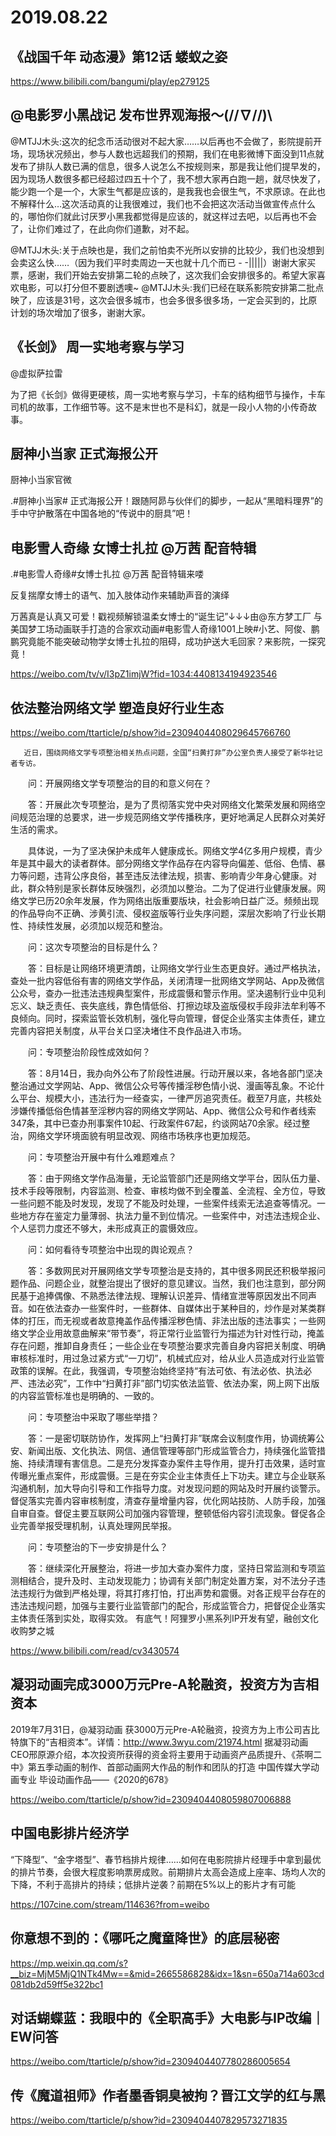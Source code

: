 # 2019.08.22

##  《战国千年 动态漫》第12话 蝼蚁之姿

https://www.bilibili.com/bangumi/play/ep279125

## @电影罗小黑战记 发布世界观海报～\(//∇//)\

@MTJJ木头:这次的纪念币活动很对不起大家……以后再也不会做了，影院提前开场，现场状况频出，参与人数也远超我们的预期，我们在电影微博下面没到11点就发布了排队人数已满的信息，很多人说怎么不按规则来，那是我让他们提早发的，因为现场人数很多都已经超过四五十个了，我不想大家再白跑一趟，就尽快发了，能少跑一个是一个，大家生气都是应该的，是我我也会很生气，不求原谅。在此也不解释什么…这次活动真的让我很难过，我们也不会把这次活动当做宣传点什么的，哪怕你们就此讨厌罗小黑我都觉得是应该的，就这样过去吧，以后再也不会了，让你们难过了，在此向你们道歉，对不起。

@MTJJ木头:关于点映也是，我们之前怕卖不光所以安排的比较少，我们也没想到会卖这么快……（因为我们平时卖周边一天也就十几个而已 - -|||||）谢谢大家买票，感谢，我们开始去安排第二轮的点映了，这次我们会安排很多的。希望大家喜欢电影，可以打分但不要剧透噢~  @MTJJ木头:我们已经在联系影院安排第二批点映了，应该是31号，这次会很多城市，也会多很多很多场，一定会买到的，比原计划的场次增加了很多，谢谢大家。
## 《长剑》 周一实地考察与学习

@虚拟萨拉雷 

为了把《长剑》做得更硬核，周一实地考察与学习，卡车的结构细节与操作，卡车司机的故事，工作细节等。这不是末世也不是科幻，就是一段小人物的小传奇故事。
## 厨神小当家 正式海报公开

厨神小当家官微                                                        

.#厨神小当家# 正式海报公开！跟随阿昴与伙伴们的脚步，一起从“黑暗料理界”的手中守护散落在中国各地的“传说中的厨具”吧！
## 电影雪人奇缘 女博士扎拉 @万茜 配音特辑

.#电影雪人奇缘#女博士扎拉 @万茜 配音特辑来喽

反复揣摩女博士的语气、加入肢体动作来辅助声音的演绎

万茜真是认真又可爱！戳视频解锁温柔女博士的“诞生记”↓↓↓由@东方梦工厂 与美国梦工场动画联手打造的合家欢动画#电影雪人奇缘1001上映#小艺、阿俊、鹏鹏究竟能不能突破动物学女博士扎拉的阻碍，成功护送大毛回家？来影院，一探究竟！

https://weibo.com/tv/v/I3pZ1imjW?fid=1034:4408134194923546
## 依法整治网络文学 塑造良好行业生态

https://weibo.com/ttarticle/p/show?id=2309404408029645766760

       近日，围绕网络文学专项整治相关热点问题，全国“扫黄打非”办公室负责人接受了新华社记者专访。

　　问：开展网络文学专项整治的目的和意义何在？

　　答：开展此次专项整治，是为了贯彻落实党中央对网络文化繁荣发展和网络空间规范治理的总要求，进一步规范网络文学传播秩序，更好地满足人民群众对美好生活的需求。

　　具体说，一为了坚决保护未成年人健康成长。网络文学4亿多用户规模，青少年是其中最大的读者群体。部分网络文学作品存在内容导向偏差、低俗、色情、暴力等问题，违背公序良俗，甚至违反法律法规，损害、影响青少年身心健康。对此，群众特别是家长群体反映强烈，必须加以整治。二为了促进行业健康发展。网络文学已历20余年发展，作为网络出版重要版块，社会影响日益广泛。频频出现的作品导向不正确、涉黄引流、侵权盗版等行业失序问题，深层次影响了行业长期性、持续性发展，必须加以规范和整治。

　　问：这次专项整治的目标是什么？

　　答：目标是让网络环境更清朗，让网络文学行业生态更良好。通过严格执法，查处一批内容低俗有害的网络文学作品，关闭清理一批网络文学网站、App及微信公众号，查办一批违法违规典型案件，形成震慑和警示作用。坚决遏制行业中见利忘义、缺乏责任、丧失底线，靠色情低俗、打擦边球及盗版侵权手段非法牟利等不良倾向。同时，探索监管长效机制，强化导向管理，督促企业落实主体责任，建立完善内容把关制度，从平台关口坚决堵住不良作品进入市场。

　　问：专项整治阶段性成效如何？

　　答：8月14日，我办向外公布了阶段性进展。行动开展以来，各地各部门坚决整治通过文学网站、App、微信公众号等传播淫秽色情小说、漫画等乱象。不论什么平台、规模大小，违法行为一经查实，一律严厉追究责任。截至7月底，共核处涉嫌传播低俗色情甚至淫秽内容的网络文学网站、App、微信公众号和作者线索347条，其中已查办刑事案件10起、行政案件67起，约谈网站70余家。经过整治，网络文学环境面貌有明显改观、网络市场秩序也更加规范。

　　问：专项整治开展中有什么难题难点？

　　答：由于网络文学作品海量，无论监管部门还是网络文学平台，因队伍力量、技术手段等限制，内容监测、检查、审核均做不到全覆盖、全流程、全方位，导致一些问题不能及时发现，发现了不能及时处理，一些案件线索无法追查等情况。一些地方存在鉴定力量薄弱、执法力量不到位情况。一些案件中，对违法违规企业、个人惩罚力度还不够大，未形成真正的震慑效应。

　　问：如何看待专项整治中出现的舆论观点？

　　答：多数网民对开展网络文学专项整治是支持的，其中很多网民还积极举报问题作品、问题企业，就整治提出了很好的意见建议。当然，我们也注意到，部分网民基于追捧偶像、不熟悉法律法规、理解认识差异、情绪宣泄等原因发出不同声音。如在依法查办一些案件时，一些群体、自媒体出于某种目的，炒作是对某类群体的打压，而无视或者故意掩盖作品传播淫秽色情、非法出版的违法事实；一些网络文学企业用故意曲解来“带节奏”，将正常行业监管行为描述为针对性行动，掩盖存在问题，推卸自身责任；一些企业在专项整治要求完善自身内容把关制度、明确审核标准时，用过急过紧方式“一刀切”，机械式应对，给从业人员造成对行业监管政策的误解。在此，我强调，专项整治始终坚持“有法可依、有法必依、执法必严、违法必究”，工作中“扫黄打非”部门切实依法监管、依法办案，网上网下出版的内容监管标准也是明确的、一致的。

　　问：专项整治中采取了哪些举措？

　　答：一是密切联防协作，发挥网上“扫黄打非”联席会议制度作用，协调统筹公安、新闻出版、文化执法、网信、通信管理等部门形成监管合力，持续强化监管措施、持续清理有害信息。二是充分发挥查办案件主导作用，提升打击效果，适时宣传曝光重点案件，形成震慑。三是在夯实企业主体责任上下功夫。建立与企业联系沟通机制，加大导向引导和工作指导力度。对发现问题的网站及时开展约谈警示。督促落实完善内容审核制度，清查存量增量内容，优化网站技防、人防手段，加强自审自查。督促主要互联网公司加强内容管理，整顿低俗内容引流现象。督促各企业完善举报受理机制，认真处理网民举报。

　　问：专项整治的下一步安排是什么？

　　答：继续深化开展整治，将进一步加大查办案件力度，坚持日常监测和专项监测相结合，提升及时、主动发现能力；协调有关部门制定处置方案，对不法分子违法违规行为做到严格处理，将其打疼打怕，打出声势和震慑。对各正规平台存在的违法违规问题，加强与主要行业监管部门的配合，形成监管合力，把督促企业落实主体责任落到实处，取得实效。
有底气！阿狸罗小黑系列IP开发有望，融创文化收购梦之城

https://www.bilibili.com/read/cv3430574
## 凝羽动画完成3000万元Pre-A轮融资，投资方为吉相资本

2019年7月31日，@凝羽动画 获3000万元Pre-A轮融资，投资方为上市公司吉比特旗下的“吉相资本”。详情：http://www.3wyu.com/21974.html
据凝羽动画CEO邢原源介绍，本次投资所获得的资金将主要用于动画资产品质提升、《茶啊二中》第五季动画的制作、首部动画网大作品的制作和团队的打造
中国传媒大学动画专业 毕设动画作品——《2020的678》

https://weibo.com/ttarticle/p/show?id=2309404408059807006888
## 中国电影排片经济学

“下降型”、“金字塔型”、春节档排片规律……如何在电影院排片经理手中拿到最优的排片节奏，会很大程度影响票房成败。前期排片太高会造成上座率、场均人次的下降，不利于高排片的持续；低排片逆袭？前期在5%以上的影片才有可能

https://107cine.com/stream/114636?from=weibo
## 你意想不到的：《哪吒之魔童降世》的底层秘密

https://mp.weixin.qq.com/s?__biz=MjM5MjQ1NTk4Mw==&mid=2665586828&idx=1&sn=650a714a603cd081db2d59ff5e322bc1
## 对话蝴蝶蓝：我眼中的《全职高手》大电影与IP改编｜EW问答

https://weibo.com/ttarticle/p/show?id=2309404407780286005654
## 传《魔道祖师》作者墨香铜臭被拘？晋江文学的红与黑

https://weibo.com/ttarticle/p/show?id=2309404407829573271835
 